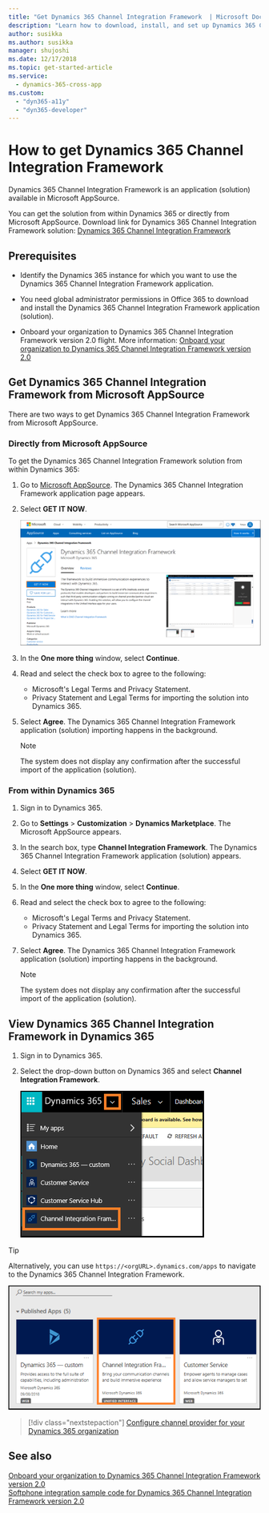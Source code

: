 ```yaml
---
title: "Get Dynamics 365 Channel Integration Framework  | Microsoft Docs"
description: "Learn how to download, install, and set up Dynamics 365 Channel Integration Framework."
author: susikka
ms.author: susikka
manager: shujoshi
ms.date: 12/17/2018
ms.topic: get-started-article
ms.service: 
  - dynamics-365-cross-app
ms.custom: 
  - "dyn365-a11y"
  - "dyn365-developer"
---
```


# How to get Dynamics 365 Channel Integration Framework

Dynamics 365 Channel Integration Framework is an application (solution) available in Microsoft AppSource.

You can get the solution from within Dynamics 365 or directly from Microsoft AppSource. Download link for Dynamics 365 Channel Integration Framework solution: [Dynamics 365 Channel Integration Framework](https://go.microsoft.com/fwlink/p/?linkid=2050102)

## Prerequisites

- Identify the Dynamics 365 instance for which you want to use the Dynamics 365 Channel Integration Framework application.

- You need global administrator permissions in Office 365 to download and install the Dynamics 365 Channel Integration Framework application (solution).

- Onboard your organization to Dynamics 365 Channel Integration Framework version 2.0 flight. More information: [Onboard your organization to Dynamics 365 Channel Integration Framework version 2.0](onboard-org-flight.md)

## Get Dynamics 365 Channel Integration Framework from Microsoft AppSource

There are two ways to get Dynamics 365 Channel Integration Framework from Microsoft AppSource.

### Directly from Microsoft AppSource

To get the Dynamics 365 Channel Integration Framework solution from within Dynamics 365:

1. Go to [Microsoft AppSource](https://go.microsoft.com/fwlink/p/?linkid=2050102). The Dynamics 365 Channel Integration Framework application page appears.

2. Select **GET IT NOW**.<br>

    ![Dynamics 365 Channel Integration Framework in Microsoft AppSource](media/cif-app-source.png "Dynamics 365 Channel Integration Framework in Microsoft AppSource")

3. In the **One more thing** window, select **Continue**.

3. Read and select the check box to agree to the following:
    - Microsoft's Legal Terms and Privacy Statement.
    - Privacy Statement and Legal Terms for importing the solution into Dynamics 365.

4. Select **Agree**. The Dynamics 365 Channel Integration Framework application (solution) importing happens in the background.

    > [!NOTE]
    > The system does not display any confirmation after the successful import of the application (solution).

### From within Dynamics 365

1. Sign in to Dynamics 365.

2. Go to **Settings** > **Customization** > **Dynamics Marketplace**. The Microsoft AppSource appears.

3. In the search box, type **Channel Integration Framework**. The Dynamics 365 Channel Integration Framework application (solution) appears.

4. Select **GET IT NOW**.

5. In the **One more thing** window, select **Continue**.

6. Read and select the check box to agree to the following:
    - Microsoft's Legal Terms and Privacy Statement.
    - Privacy Statement and Legal Terms for importing the solution into Dynamics 365.

7. Select **Agree**. The Dynamics 365 Channel Integration Framework application (solution) importing happens in the background.

    > [!NOTE]
    > The system does not display any confirmation after the successful import of the application (solution).

## View Dynamics 365 Channel Integration Framework in Dynamics 365

1. Sign in to Dynamics 365.

2. Select the drop-down button on Dynamics 365 and select **Channel Integration Framework**.
    
    ![Dynamics 365 drop-down button to find Channel Integration Framework](media/cif-app-navigation.png "Dynamics 365 drop-down button to find Channel Integration Framework")

> [!TIP] 
> Alternatively, you can use `https://<orgURL>.dynamics.com/apps` to navigate to the Dynamics 365 Channel Integration Framework.<br>

 ![Dynamics 365 org URL and apps to go to Channel Integration Framework](media/cif-alternative-app-navigation.png "Dynamics 365 org URL and apps to go to Channel Integration Framework")


> [!div class="nextstepaction"]
> [Configure channel provider for your Dynamics 365 organization](configure-channel-provider-channel-integration-framework.md)

## See also

[Onboard your organization to Dynamics 365 Channel Integration Framework version 2.0](onboard-org-flight.md)<br />
[Softphone integration sample code for Dynamics 365 Channel Integration Framework version 2.0](sample-softphone-integration-v2.md)
